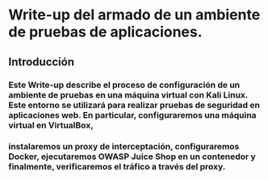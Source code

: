 # Write-up del armado de un ambiente de pruebas de aplicaciones. 

## Introducción
### Este Write-up describe el proceso de configuración de un ambiente de pruebas en una máquina virtual con Kali Linux. Este entorno se utilizará para realizar pruebas de seguridad en aplicaciones web. En particular, configuraremos una máquina virtual en VirtualBox, 
### instalaremos un proxy de interceptación, configuraremos Docker, ejecutaremos OWASP Juice Shop en un contenedor y finalmente, verificaremos el tráfico a través del proxy.
